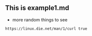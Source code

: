 ## This is example1.md
- more random things to see

```iframe
https://linux.die.net/man/1/curl true
```